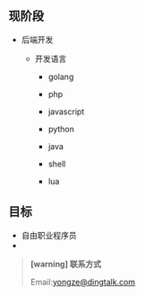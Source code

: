 ## 现阶段

* 后端开发

  * 开发语言

    * golang

    * php

    * javascript

    * python

    * java

    * shell

    * lua

      

## 目标

* 自由职业程序员
* 




> **[warning] 联系方式**
>
> Email:yongze@dingtalk.com





